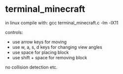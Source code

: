 # terminal_minecraft

in linux compile with:
gcc terminal_minecraft.c -lm -lX11

controls:
- use arrow keys for moving
- use w, a, s, d keys for changing view angles
- use space for placing block
- use shift + space for removing block

no collision detection etc.
